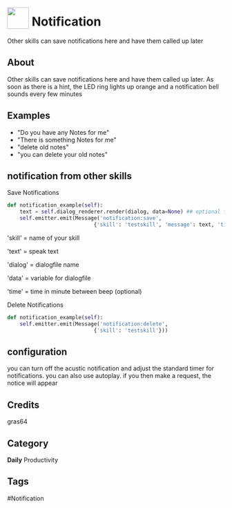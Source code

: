 # <img src="https://raw.githack.com/FortAwesome/Font-Awesome/master/svgs/solid/comments.svg" card_color="#40DBB0" width="50" height="50" style="vertical-align:bottom"/> Notification
Other skills can save notifications here and have them called up later

## About
Other skills can save notifications here and have them called up later. As soon as there is a hint, the LED ring lights up orange and a notification bell sounds every few minutes

## Examples
* "Do you have any Notes for me"
* "There is something Notes for me"
* "delete old notes"
* "you can delete your old notes"


## notification from other skills

Save Notifications
```python 
def notification_example(self):
    text = self.dialog_renderer.render(dialog, data=None) ## optional for dialogfile
    self.emitter.emit(Message('notification:save',
                            {'skill': 'testskill', 'message': text, 'time': 30}))
```
'skill' = name of your skill

'text' = speak text

'dialog' = dialogfile name

'data' = variable for dialogfile

'time' = time in minute between beep (optional)

Delete Notifications
```python 
def notification_example(self):
    self.emitter.emit(Message('notification:delete',
                            {'skill': 'testskill'}))
```
## configuration
you can turn off the acustic notification and adjust the standard timer for notifications. you can also use autoplay. if you then make a request, the notice will appear

## Credits
gras64

## Category
**Daily**
Productivity

## Tags
#Notification

